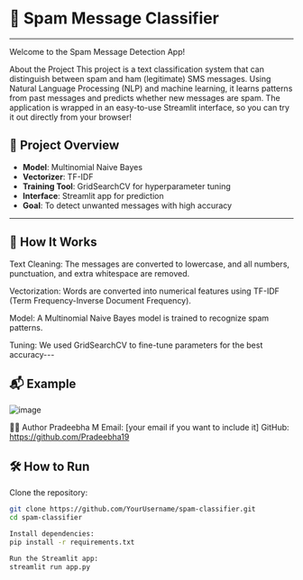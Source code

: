 # 📧 Spam Message Classifier
---
Welcome to the Spam Message Detection App! 

About the Project
This project is a text classification system that can distinguish between spam and ham (legitimate) SMS messages. Using Natural Language Processing (NLP) and machine learning, it learns patterns from past messages and predicts whether new messages are spam.
The application is wrapped in an easy-to-use Streamlit interface, so you can try it out directly from your browser!


## 📌 Project Overview

- **Model**: Multinomial Naive Bayes
- **Vectorizer**: TF-IDF
- **Training Tool**: GridSearchCV for hyperparameter tuning
- **Interface**: Streamlit app for prediction
- **Goal**: To detect unwanted messages with high accuracy

---

## 🧠 How It Works


Text Cleaning: The messages are converted to lowercase, and all numbers, punctuation, and extra whitespace are removed.

Vectorization: Words are converted into numerical features using TF-IDF (Term Frequency-Inverse Document Frequency).

Model: A Multinomial Naive Bayes model is trained to recognize spam patterns.

Tuning: We used GridSearchCV to fine-tune parameters for the best accuracy---

## 📬 Example
![image](https://github.com/user-attachments/assets/7891781c-1b26-4961-8d26-e6839b25f39b)


🙋‍♀️ Author
Pradeebha M
Email: [your email if you want to include it]
GitHub: https://github.com/Pradeebha19


## 🛠 How to Run

Clone the repository:
   ```bash
   git clone https://github.com/YourUsername/spam-classifier.git
   cd spam-classifier

   Install dependencies:
   pip install -r requirements.txt

   Run the Streamlit app:
   streamlit run app.py
